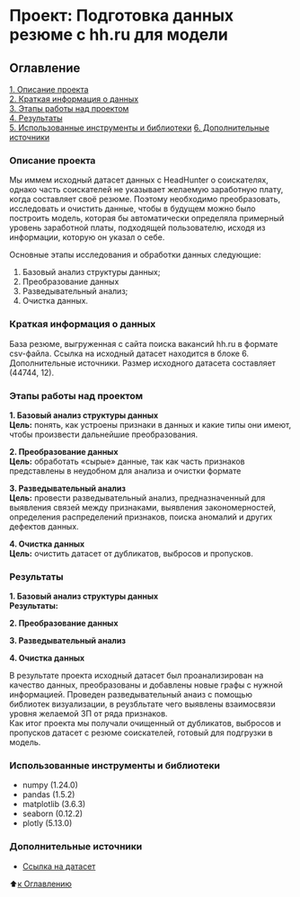 # Проект: Подготовка данных резюме с hh.ru для модели

## Оглавление
[1. Описание проекта](https://github.com/vadimkopytko/learning/blob/main/SkillFactory/PY-17_PROJECT-1/README.md#Описание-проекта)  
[2. Краткая информация о данных](https://github.com/vadimkopytko/learning/blob/main/SkillFactory/PY-17_PROJECT-1/README.md#Краткая-информация-о-данных)  
[3. Этапы работы над проектом](https://github.com/vadimkopytko/learning/blob/main/SkillFactory/PY-17_PROJECT-1/README.md#Этапы-работы-над-проектом)  
[4. Результаты](https://github.com/vadimkopytko/learning/blob/main/SkillFactory/PY-17_PROJECT-1/README.md#Результаты)  
[5. Использованные инструменты и библиотеки](https://github.com/vadimkopytko/learning/blob/main/SkillFactory/PY-17_PROJECT-1/README.md#Использованные-инструменты-и-библиотеки) 
[6. Дополнительные источники](https://github.com/vadimkopytko/learning/blob/main/SkillFactory/PY-17_PROJECT-1/README.md#Дополнительные-источники) 


### Описание проекта
Мы иммем исходный датасет данных с HeadHunter о соискателях, однако часть соискателей не указывает желаемую заработную плату, когда составляет своё резюме. Поэтому необходимо преобразовать, исследовать и очистить данные, чтобы в будущем можно было построить модель, которая бы автоматически определяла примерный уровень заработной платы, подходящей пользователю, исходя из информации, которую он указал о себе.

Основные этапы исследования и обработки данных следующие:
1. Базовый анализ структуры данных;
2. Преобразование данных
3. Разведывательный анализ;
4. Очистка данных.

### Краткая информация о данных
База резюме, выгруженная с сайта поиска вакансий hh.ru в формате csv-файла. Ссылка на исходный датасет находится в блоке 6. Дополнительные источники. Размер исходного датасета составляет (44744, 12).

### Этапы работы над проектом
**1. Базовый анализ структуры данных**  
**Цель:** понять, как устроены признаки в данных и какие типы они имеют, чтобы произвести дальнейшие преобразования.

**2. Преобразование данных**  
**Цель:** обработать «сырые» данные, так как часть признаков представлены в неудобном для анализа и очистки формате

**3. Разведывательный анализ**  
**Цель:** провести разведывательный анализ, предназначенный для выявления связей между признаками, выявления закономерностей, определения распределений признаков, поиска аномалий и других дефектов данных.

**4. Очистка данных**  
**Цель:** очистить датасет от дубликатов, выбросов и пропусков.


### Результаты
**1. Базовый анализ структуры данных**  
**Результаты:** 

**2. Преобразование данных**  

**3. Разведывательный анализ** 

**4. Очистка данных**  



В результате проекта исходный датасет был проанализирован на качество данных, преобразованы и добавлены новые графы с нужной информацией. Проведен разведывательный анаиз с помощью библиотек визуализации, в реузбльтате чего выявлены взаимосвязи уровня желаемой ЗП от ряда признаков.  
Как итог проекта мы получали очищенный от дубликатов, выбросов и пропусков датасет с резюме соискателей, готовый для подгрузки в модель.

### Использованные инструменты и библиотеки
* numpy (1.24.0)
* pandas (1.5.2)
* matplotlib (3.6.3)
* seaborn (0.12.2)
* plotly (5.13.0)

### Дополнительные источники
* [Ссылка на датасет](https://console.firebase.google.com/project/data-hh/storage/data-hh.appspot.com/files)

:arrow_up:[к Оглавлению](https://github.com/vadimkopytko/learning/blob/main/SkillFactory/PY-17_PROJECT-1/README.md#Оглавление)